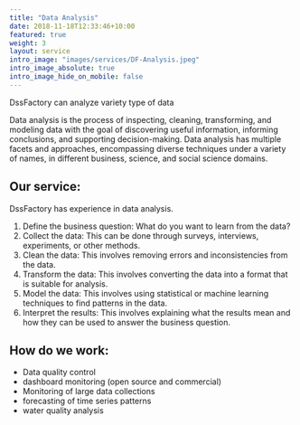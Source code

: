 ```yaml
---
title: "Data Analysis"
date: 2018-11-18T12:33:46+10:00
featured: true
weight: 3
layout: service
intro_image: "images/services/DF-Analysis.jpeg"
intro_image_absolute: true
intro_image_hide_on_mobile: false
---
```


DssFactory can analyze variety type of data

Data analysis is the process of inspecting, cleaning, transforming, and modeling data with the goal of discovering useful information, informing conclusions, and supporting decision-making. Data analysis has multiple facets and approaches, encompassing diverse techniques under a variety of names, in different business, science, and social science domains.

## Our service:

DssFactory has experience in data analysis. 

1. Define the business question: What do you want to learn from the data?
2. Collect the data: This can be done through surveys, interviews, experiments, or other methods.
3. Clean the data: This involves removing errors and inconsistencies from the data. 
4. Transform the data: This involves converting the data into a format that is suitable for analysis. 
5. Model the data: This involves using statistical or machine learning techniques to find patterns in the data. 
6. Interpret the results: This involves explaining what the results mean and how they can be used to answer the business question.


## How do we work:

- Data quality control
- dashboard monitoring (open source and commercial)
- Monitoring of large data collections
- forecasting of time series patterns
- water quality analysis
